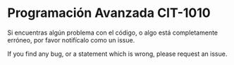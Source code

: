 # Programación Avanzada CIT-1010

Si encuentras algún problema con el código, o algo está completamente erróneo,
por favor notifícalo como un issue.


If you find any bug, or a statement which is wrong, please request an issue.

